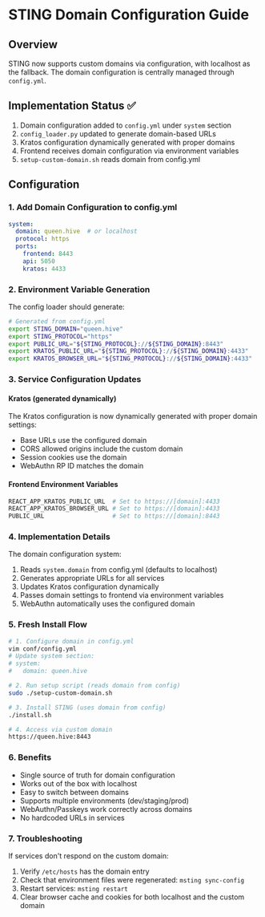 # STING Domain Configuration Guide

## Overview
STING now supports custom domains via configuration, with localhost as the fallback. The domain configuration is centrally managed through `config.yml`.

## Implementation Status ✅
1. Domain configuration added to `config.yml` under `system` section
2. `config_loader.py` updated to generate domain-based URLs
3. Kratos configuration dynamically generated with proper domains
4. Frontend receives domain configuration via environment variables
5. `setup-custom-domain.sh` reads domain from config.yml

## Configuration

### 1. Add Domain Configuration to config.yml
```yaml
system:
  domain: queen.hive  # or localhost
  protocol: https
  ports:
    frontend: 8443
    api: 5050
    kratos: 4433
```

### 2. Environment Variable Generation
The config loader should generate:
```bash
# Generated from config.yml
export STING_DOMAIN="queen.hive"
export STING_PROTOCOL="https"
export PUBLIC_URL="${STING_PROTOCOL}://${STING_DOMAIN}:8443"
export KRATOS_PUBLIC_URL="${STING_PROTOCOL}://${STING_DOMAIN}:4433"
export KRATOS_BROWSER_URL="${STING_PROTOCOL}://${STING_DOMAIN}:4433"
```

### 3. Service Configuration Updates

#### Kratos (generated dynamically)
The Kratos configuration is now dynamically generated with proper domain settings:
- Base URLs use the configured domain
- CORS allowed origins include the custom domain
- Session cookies use the domain
- WebAuthn RP ID matches the domain

#### Frontend Environment Variables
```bash
REACT_APP_KRATOS_PUBLIC_URL  # Set to https://[domain]:4433
REACT_APP_KRATOS_BROWSER_URL # Set to https://[domain]:4433
PUBLIC_URL                   # Set to https://[domain]:8443
```

### 4. Implementation Details

The domain configuration system:
1. Reads `system.domain` from config.yml (defaults to localhost)
2. Generates appropriate URLs for all services
3. Updates Kratos configuration dynamically
4. Passes domain settings to frontend via environment variables
5. WebAuthn automatically uses the configured domain

### 5. Fresh Install Flow

```bash
# 1. Configure domain in config.yml
vim conf/config.yml
# Update system section:
# system:
#   domain: queen.hive

# 2. Run setup script (reads domain from config)
sudo ./setup-custom-domain.sh

# 3. Install STING (uses domain from config)
./install.sh

# 4. Access via custom domain
https://queen.hive:8443
```

### 6. Benefits
- Single source of truth for domain configuration
- Works out of the box with localhost
- Easy to switch between domains
- Supports multiple environments (dev/staging/prod)
- WebAuthn/Passkeys work correctly across domains
- No hardcoded URLs in services

### 7. Troubleshooting

If services don't respond on the custom domain:
1. Verify `/etc/hosts` has the domain entry
2. Check that environment files were regenerated: `msting sync-config`
3. Restart services: `msting restart`
4. Clear browser cache and cookies for both localhost and the custom domain